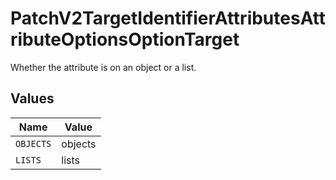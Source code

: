 # PatchV2TargetIdentifierAttributesAttributeOptionsOptionTarget

Whether the attribute is on an object or a list.


## Values

| Name      | Value     |
| --------- | --------- |
| `OBJECTS` | objects   |
| `LISTS`   | lists     |